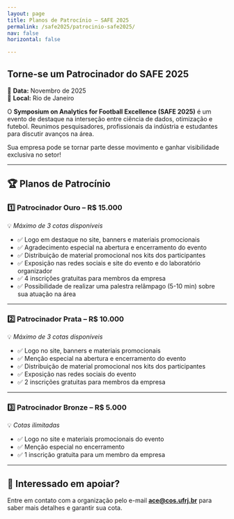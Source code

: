 ```yaml
---
layout: page
title: Planos de Patrocínio – SAFE 2025
permalink: /safe2025/patrocinio-safe2025/
nav: false
horizontal: false

---
```


## Torne-se um Patrocinador do SAFE 2025

📍 **Data:** Novembro de 2025  
📍 **Local:** Rio de Janeiro

O **Symposium on Analytics for Football Excellence (SAFE 2025)** é um evento de destaque na interseção entre ciência de dados, otimização e futebol. Reunimos pesquisadores, profissionais da indústria e estudantes para discutir avanços na área. 

Sua empresa pode se tornar parte desse movimento e ganhar visibilidade exclusiva no setor!

---

## 🏆 Planos de Patrocínio

### 1️⃣ Patrocinador Ouro – R$ 15.000
💡 *Máximo de 3 cotas disponíveis*

- ✅ Logo em destaque no site, banners e materiais promocionais  
- ✅ Agradecimento especial na abertura e encerramento do evento  
- ✅ Distribuição de material promocional nos kits dos participantes  
- ✅ Exposição nas redes sociais e site do evento e do laboratório organizador  
- ✅ 4 inscrições gratuitas para membros da empresa  
- ✅ Possibilidade de realizar uma palestra relâmpago (5-10 min) sobre sua atuação na área  

---

### 2️⃣ Patrocinador Prata – R$ 10.000
💡 *Máximo de 3 cotas disponíveis*

- ✅ Logo no site, banners e materiais promocionais  
- ✅ Menção especial na abertura e encerramento do evento  
- ✅ Distribuição de material promocional nos kits dos participantes  
- ✅ Exposição nas redes sociais do evento  
- ✅ 2 inscrições gratuitas para membros da empresa  

---

### 3️⃣ Patrocinador Bronze – R$ 5.000  
💡 *Cotas ilimitadas*

- ✅ Logo no site e materiais promocionais do evento  
- ✅ Menção especial no encerramento  
- ✅ 1 inscrição gratuita para um membro da empresa  

---

## 📩 Interessado em apoiar?

Entre em contato com a organização pelo e-mail **ace@cos.ufrj.br** para saber mais detalhes e garantir sua cota.
